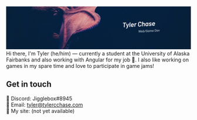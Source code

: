 ![header](https://github.com/tylercchase/tylercchase/blob/master/assets/header.png) 
Hi there, I'm Tyler (he/him) — currently a student at the University of Alaska Fairbanks and also working with Angular for my job :satellite:. I also like working on games in my spare time and love to participate in game jams!

## Get in touch
 :floppy_disk: Discord: Jigglebox#8945 \
 :briefcase: Email: tyler@tylercchase.com \
 :hammer: My site: (not yet available)
